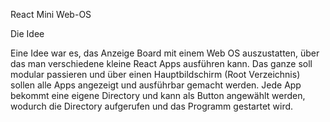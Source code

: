 React Mini Web-OS

Die Idee

Eine Idee war es, das Anzeige Board mit einem Web OS auszustatten, über das man verschiedene kleine React Apps ausführen kann. Das ganze soll modular passieren und über einen Hauptbildschirm (Root Verzeichnis) sollen alle Apps angezeigt und ausführbar gemacht werden. Jede App bekommt eine eigene Directory und kann als Button angewählt werden, wodurch die Directory aufgerufen und das Programm gestartet wird.

